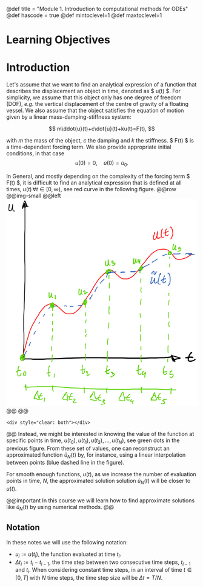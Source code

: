 @def title = "Module 1. Introduction to computational methods for ODEs"
@def hascode = true
@def mintoclevel=1
@def maxtoclevel=1

# Learning Objectives

# Introduction

Let's assume that we want to find an analytical expression of a function that describes the displacement an object in time, denoted as $ u(t) $. For simplicity, we assume that this object only has one degree of freedom (DOF), *e.g.* the vertical displacement of the centre of gravity of a floating vessel. We also assume that the object satisfies the equation of motion given by a linear mass-damping-stiffness system:

$$ m\ddot{u}(t)+c\dot{u}(t)+ku(t)=F(t), $$

with $m$ the mass of the object, $c$ the damping and $k$ the stiffness. $ F(t) $ is a time-dependent forcing term. We also provide appropriate initial conditions, in that case 
$$ u(0)=0,\quad\dot{u}(0)=\dot{u}_0. $$

In General, and mostly depending on the complexity of the forcing term $ F(t) $, it is difficult to find an analytical expression that is defined at all times, $u(t)\, ∀ t\in[0,\infty)$, see red curve in the following figure.
@@row
@@img-small
@@left ![](/assets/lecture_notes/Module1/Introduction/figures/1_1.png) @@
@@
~~~
<div style="clear: both"></div>
~~~
@@
Instead, we might be interested in knowing the value of the function at specific points in time, $u(t_0),u(t_1),u(t_2),...,u(t_N)$, see green dots in the previous figure. From these set of values, one can reconstruct an approximated function $\tilde{u}_N(t)$ by, for instance, using a linear interpolation between points (blue dashed line in the figure).

For smooth enough functions, $u(t)$, as we increase the number of evaluation points in time, $N$, the approximated solution solution $\tilde{u}_N(t)$ will be closer to $u(t)$.

@@important 
In this course we will learn how to find approximate solutions like $\tilde{u}_N(t)$ by using numerical methods. 
@@


## Notation
In these notes we will use the following notation: 
* $u_i:=u(t_i)$, the function evaluated at time $t_i$. 
* $\Delta t_i:=t_i-t_{i-1}$, the time step between two consecutive time steps, $t_{i-1}$ and $t_i$.
When considering constant time steps, in an interval of time $t\in[0,T]$ with $N$ time steps, the time step size will be $\Delta t=T/N$.